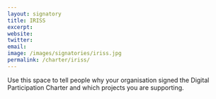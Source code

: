 ```yaml
---
layout: signatory
title: IRISS
excerpt: 
website: 
twitter: 
email: 
image: /images/signatories/iriss.jpg
permalink: /charter/iriss/
---
```


Use this space to tell people why your organisation signed the Digital Participation Charter and which projects you are supporting.